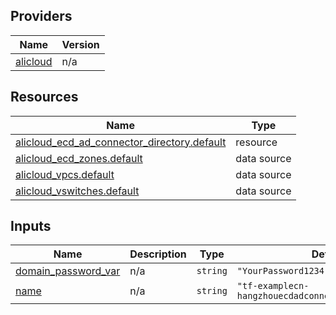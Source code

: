 <!-- BEGIN_TF_DOCS -->
## Providers

| Name | Version |
|------|---------|
| <a name="provider_alicloud"></a> [alicloud](#provider\_alicloud) | n/a |

## Resources

| Name | Type |
|------|------|
| [alicloud_ecd_ad_connector_directory.default](https://registry.terraform.io/providers/hashicorp/alicloud/latest/docs/resources/ecd_ad_connector_directory) | resource |
| [alicloud_ecd_zones.default](https://registry.terraform.io/providers/hashicorp/alicloud/latest/docs/data-sources/ecd_zones) | data source |
| [alicloud_vpcs.default](https://registry.terraform.io/providers/hashicorp/alicloud/latest/docs/data-sources/vpcs) | data source |
| [alicloud_vswitches.default](https://registry.terraform.io/providers/hashicorp/alicloud/latest/docs/data-sources/vswitches) | data source |

## Inputs

| Name | Description | Type | Default | Required |
|------|-------------|------|---------|:--------:|
| <a name="input_domain_password_var"></a> [domain\_password\_var](#input\_domain\_password\_var) | n/a | `string` | `"YourPassword1234"` | no |
| <a name="input_name"></a> [name](#input\_name) | n/a | `string` | `"tf-examplecn-hangzhouecdadconnectordirectory1503"` | no |
<!-- END_TF_DOCS -->    